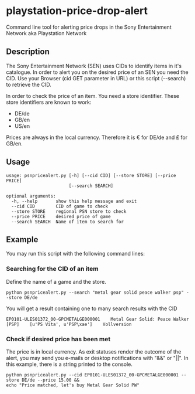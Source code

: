 playstation-price-drop-alert
============================

Command line tool for alerting price drops in the Sony Entertainment Network aka Playstation Network

Description
-----------
The Sony Entertainment Network (SEN) uses CIDs to identify items in it's catalogue. In order to alert you on the desired price of an SEN you need the CID. Use your Browser (cid GET parameter in URL) or this script (--search) to retrieve the CID.

In order to check the price of an item. You need a store identifier. These store identifiers are known to work:

* DE/de
* GB/en
* US/en

Prices are always in the local currency. Therefore it is € for DE/de and £ for GB/en.

Usage
-----
	usage: psnpricealert.py [-h] [--cid CID] [--store STORE] [--price PRICE]
	                        [--search SEARCH]

	optional arguments:
	  -h, --help       show this help message and exit
	  --cid CID        CID of game to check
	  --store STORE    regional PSN store to check
	  --price PRICE    desired price of game
	  --search SEARCH  Name of item to search for

Example
-------
You may run this script with the following command lines:

### Searching for the CID of an item

Define the name of a game and the store.

	python psnpricealert.py --search "metal gear solid peace walker psp" --store DE/de

You will get a result containing one to many search results with the CID

	EP0101-ULES01372_00-GPCMETALGE000001	Metal Gear Solid: Peace Walker [PSP]	[u'PS Vita', u'PSP\xae']	Vollversion

### Check if desired price has been met

The price is in local currency. As exit statuses render the outcome of the alert, you may send you e-mails or desktop notifications with "&&" or "||". In this example, there is a string printed to the console.

	python psnpricealert.py --cid EP0101-ULES01372_00-GPCMETALGE000001 --store DE/de --price 15.00 &&
	echo "Price matched, let's buy Metal Gear Solid PW"